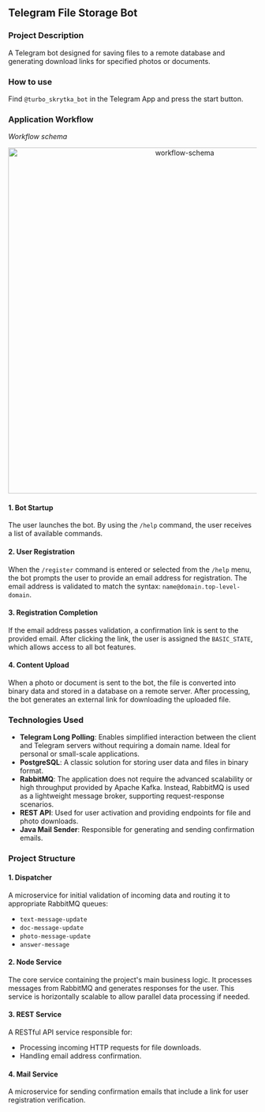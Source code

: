 ## Telegram File Storage Bot

### Project Description
A Telegram bot designed for saving files to a remote database and generating download links for specified photos or documents.

### How to use
Find `@turbo_skrytka_bot` in the Telegram App and press the start button.

### Application Workflow

_Workflow schema_
<div style="text-align:center;">
  <img src="https://github.com/user-attachments/assets/ab925537-45cd-4755-8665-39876a1cc0d6"
  width="700" title="workflow-schema" />
</div>


#### 1. Bot Startup
The user launches the bot. By using the `/help` command, the user receives a list of available commands.

#### 2. User Registration
When the `/register` command is entered or selected from the `/help` menu, the bot prompts the user to provide an email address for registration. The email address is validated to match the syntax: `name@domain.top-level-domain`.

#### 3. Registration Completion
If the email address passes validation, a confirmation link is sent to the provided email. After clicking the link, the user is assigned the `BASIC_STATE`, which allows access to all bot features.

#### 4. Content Upload
When a photo or document is sent to the bot, the file is converted into binary data and stored in a database on a remote server. After processing, the bot generates an external link for downloading the uploaded file.

### Technologies Used
- **Telegram Long Polling**: Enables simplified interaction between the client and Telegram servers without requiring a domain name. Ideal for personal or small-scale applications.
- **PostgreSQL**: A classic solution for storing user data and files in binary format.
- **RabbitMQ**: The application does not require the advanced scalability or high throughput provided by Apache Kafka. Instead, RabbitMQ is used as a lightweight message broker, supporting request-response scenarios.
- **REST API**: Used for user activation and providing endpoints for file and photo downloads.
- **Java Mail Sender**: Responsible for generating and sending confirmation emails.

### Project Structure
#### 1. Dispatcher
A microservice for initial validation of incoming data and routing it to appropriate RabbitMQ queues:

- `text-message-update`
- `doc-message-update`
- `photo-message-update`
- `answer-message`

#### 2. Node Service
The core service containing the project's main business logic. It processes messages from RabbitMQ and generates responses for the user. This service is horizontally scalable to allow parallel data processing if needed.

#### 3. REST Service
A RESTful API service responsible for:
- Processing incoming HTTP requests for file downloads.
- Handling email address confirmation.

#### 4. Mail Service
A microservice for sending confirmation emails that include a link for user registration verification.

